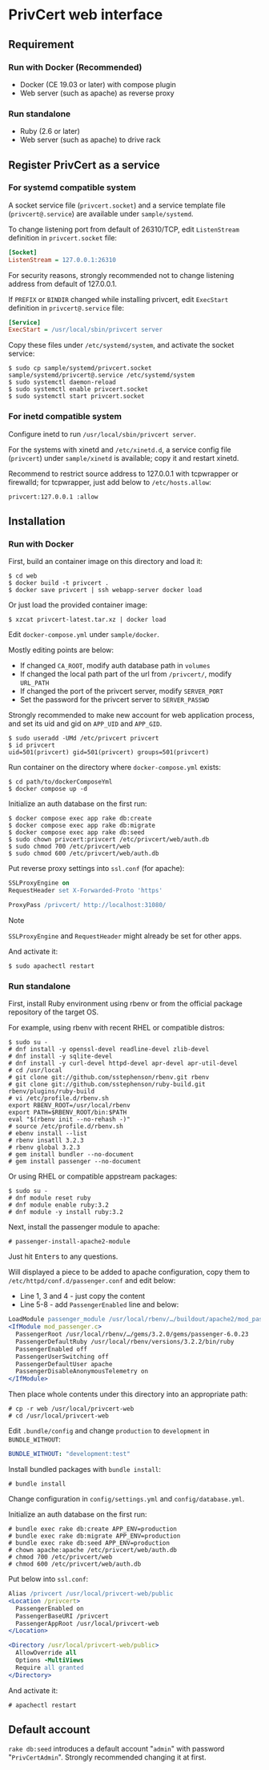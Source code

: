PrivCert web interface
======================

Requirement
-----------

### Run with Docker (Recommended)

* Docker (CE 19.03 or later) with compose plugin
* Web server (such as apache) as reverse proxy

### Run standalone

* Ruby (2.6 or later)
* Web server (such as apache) to drive rack

Register PrivCert as a service
------------------------------

### For systemd compatible system

A socket service file (`privcert.socket`) and a service template file
(`privcert@.service`) are available under `sample/systemd`.

To change listening port from default of 26310/TCP, edit `ListenStream`
definition in `privcert.socket` file:

```ini
[Socket]
ListenStream = 127.0.0.1:26310
```

For security reasons, strongly recommended not to change listening address from
default of 127.0.0.1.

If `PREFIX` or `BINDIR` changed while installing privcert, edit `ExecStart`
definition in `privcert@.service` file:

```ini
[Service]
ExecStart = /usr/local/sbin/privcert server
```

Copy these files under `/etc/systemd/system`, and activate the socket service:

```console
$ sudo cp sample/systemd/privcert.socket sample/systemd/privcert@.service /etc/systemd/system
$ sudo systemctl daemon-reload
$ sudo systemctl enable privcert.socket
$ sudo systemctl start privcert.socket
```

### For inetd compatible system

Configure inetd to run `/usr/local/sbin/privcert server`.

For the systems with xinetd and `/etc/xinetd.d`, a service config file
(`privcert`) under `sample/xinetd` is available; copy it and restart xinetd.

Recommend to restrict source address to 127.0.0.1 with tcpwrapper or firewalld;
for tcpwrapper, just add below to `/etc/hosts.allow`:

```hosts
privcert:127.0.0.1 :allow
```

Installation
------------

### Run with Docker

First, build an container image on this directory and load it:

```console
$ cd web
$ docker build -t privcert .
$ docker save privcert | ssh webapp-server docker load
```

Or just load the provided container image:

```console
$ xzcat privcert-latest.tar.xz | docker load
```

Edit `docker-compose.yml` under `sample/docker`.

Mostly editing points are below:

* If changed `CA_ROOT`, modify auth database path in `volumes`
* If changed the local path part of the url from `/privcert/`, modify `URL_PATH`
* If changed the port of the privcert server, modify `SERVER_PORT`
* Set the password for the privcert server to `SERVER_PASSWD`

Strongly recommended to make new account for web application process, and set
its uid and gid on `APP_UID` and `APP_GID`.

```console
$ sudo useradd -UMd /etc/privcert privcert
$ id privcert
uid=501(privcert) gid=501(privcert) groups=501(privcert)
```

Run container on the directory where `docker-compose.yml` exists:

```console
$ cd path/to/dockerComposeYml
$ docker compose up -d
```

Initialize an auth database on the first run:

```console
$ docker compose exec app rake db:create
$ docker compose exec app rake db:migrate
$ docker compose exec app rake db:seed
$ sudo chown privcert:privcert /etc/privcert/web/auth.db
$ sudo chmod 700 /etc/privcert/web
$ sudo chmod 600 /etc/privcert/web/auth.db
```

Put reverse proxy settings into `ssl.conf` (for apache):

```apache
SSLProxyEngine on
RequestHeader set X-Forwarded-Proto 'https'

ProxyPass /privcert/ http://localhost:31080/
```

> [!NOTE]
> `SSLProxyEngine` and `RequestHeader` might already be set for other apps.

And activate it:

```console
$ sudo apachectl restart
```

### Run standalone

First, install Ruby environment using rbenv or from the official package
repository of the target OS.

For example, using rbenv with recent RHEL or compatible distros:

```console
$ sudo su -
# dnf install -y openssl-devel readline-devel zlib-devel
# dnf install -y sqlite-devel
# dnf install -y curl-devel httpd-devel apr-devel apr-util-devel
# cd /usr/local
# git clone git://github.com/sstephenson/rbenv.git rbenv
# git clone git://github.com/sstephenson/ruby-build.git rbenv/plugins/ruby-build
# vi /etc/profile.d/rbenv.sh
export RBENV_ROOT=/usr/local/rbenv
export PATH=$RBENV_ROOT/bin:$PATH
eval "$(rbenv init --no-rehash -)"
# source /etc/profile.d/rbenv.sh
# ebenv install --list
# rbenv insatll 3.2.3
# rbenv global 3.2.3
# gem install bundler --no-document
# gem install passenger --no-document
```

Or using RHEL or compatible appstream packages:

```console
$ sudo su -
# dnf module reset ruby
# dnf module enable ruby:3.2
# dnf module -y install ruby:3.2
```

Next, install the passenger module to apache:

```console
# passenger-install-apache2-module
```

Just hit <kbd>Enter</kbd>s to any questions.

Will displayed a piece to be added to apache configuration, copy them to
`/etc/httpd/conf.d/passenger.conf` and edit below:

* Line 1, 3 and 4 - just copy the content
* Line 5-8 - add `PassengerEnabled` line and below:

```apache
LoadModule passenger_module /usr/local/rbenv/…/buildout/apache2/mod_passenger.so
<IfModule mod_passenger.c>
  PassengerRoot /usr/local/rbenv/…/gems/3.2.0/gems/passenger-6.0.23
  PassengerDefaultRuby /usr/local/rbenv/versions/3.2.2/bin/ruby
  PassengerEnabled off
  PassengerUserSwitching off
  PassengerDefaultUser apache
  PassengerDisableAnonymousTelemetry on
</IfModule>
```

Then place whole contents under this directory into an appropriate path:

```console
# cp -r web /usr/local/privcert-web
# cd /usr/local/privcert-web
```

Edit `.bundle/config` and change `production` to `development` in
`BUNDLE_WITHOUT`:

```yaml
BUNDLE_WITHOUT: "development:test"
```

Install bundled packages with `bundle install`:

```console
# bundle install
```

Change configuration in `config/settings.yml` and `config/database.yml`.

Initialize an auth database on the first run:

```console
# bundle exec rake db:create APP_ENV=production
# bundle exec rake db:migrate APP_ENV=production
# bundle exec rake db:seed APP_ENV=production
# chown apache:apache /etc/privcert/web/auth.db
# chmod 700 /etc/privcert/web
# chmod 600 /etc/privcert/web/auth.db
```

Put below into `ssl.conf`:

```apache
Alias /privcert /usr/local/privcert-web/public
<Location /privcert>
  PassengerEnabled on
  PassengerBaseURI /privcert
  PassengerAppRoot /usr/local/privcert-web
</Location>

<Directory /usr/local/privcert-web/public>
  AllowOverride all
  Options -MultiViews
  Require all granted
</Directory>
```

And activate it:

```console
# apachectl restart
```

Default account
---------------

`rake db:seed` introduces a default account "`admin`" with password
"`PrivCertAdmin`".
Strongly recommended changing it at first.
